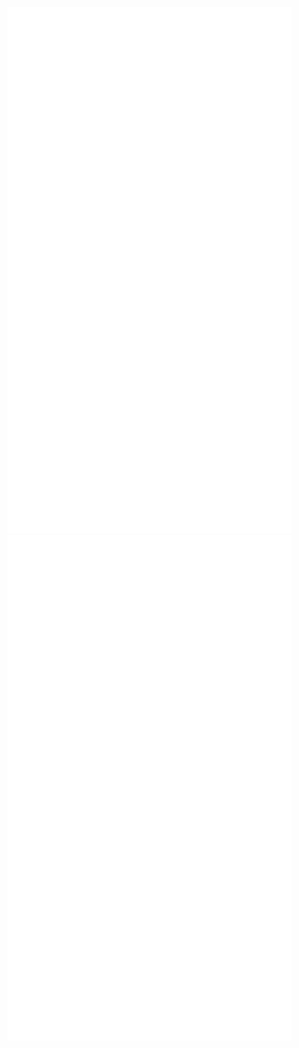 ![](https://github.com/AirOne01/AirOne01/blob/main/metrics_left.svg) ![](https://github.com/AirOne01/AirOne01/blob/main/metrics_right.svg)
